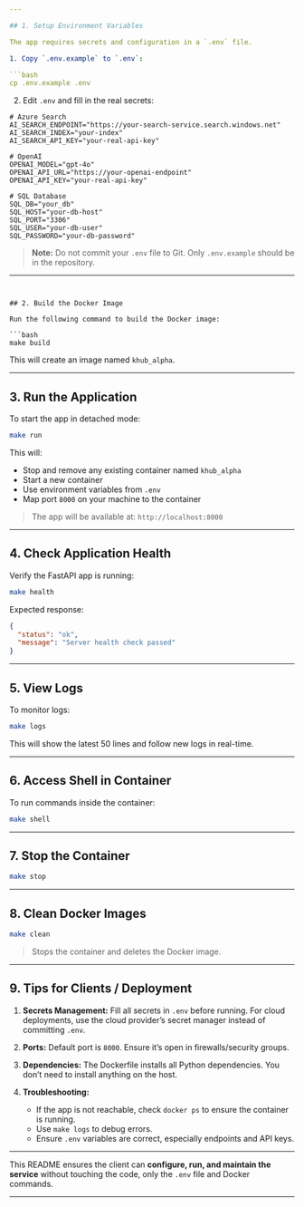 ```yaml
---

## 1. Setup Environment Variables

The app requires secrets and configuration in a `.env` file.

1. Copy `.env.example` to `.env`:

```bash
cp .env.example .env
```

2. Edit `.env` and fill in the real secrets:

```env
# Azure Search
AI_SEARCH_ENDPOINT="https://your-search-service.search.windows.net"
AI_SEARCH_INDEX="your-index"
AI_SEARCH_API_KEY="your-real-api-key"

# OpenAI
OPENAI_MODEL="gpt-4o"
OPENAI_API_URL="https://your-openai-endpoint"
OPENAI_API_KEY="your-real-api-key"

# SQL Database
SQL_DB="your_db"
SQL_HOST="your-db-host"
SQL_PORT="3306"
SQL_USER="your-db-user"
SQL_PASSWORD="your-db-password"

```

> **Note:** Do not commit your `.env` file to Git. Only `.env.example` should be in the repository.

---
```


## 2. Build the Docker Image

Run the following command to build the Docker image:

```bash
make build
```

This will create an image named `khub_alpha`.

---

## 3. Run the Application

To start the app in detached mode:

```bash
make run
```

This will:

- Stop and remove any existing container named `khub_alpha`
- Start a new container
- Use environment variables from `.env`
- Map port `8000` on your machine to the container

> The app will be available at: `http://localhost:8000`

---

## 4. Check Application Health

Verify the FastAPI app is running:

```bash
make health
```

Expected response:

```json
{
  "status": "ok",
  "message": "Server health check passed"
}
```

---

## 5. View Logs

To monitor logs:

```bash
make logs
```

This will show the latest 50 lines and follow new logs in real-time.

---

## 6. Access Shell in Container

To run commands inside the container:

```bash
make shell
```

---

## 7. Stop the Container

```bash
make stop
```

---

## 8. Clean Docker Images

```bash
make clean
```

> Stops the container and deletes the Docker image.

---

## 9. Tips for Clients / Deployment

1. **Secrets Management:**
   Fill all secrets in `.env` before running. For cloud deployments, use the cloud provider’s secret manager instead of committing `.env`.

2. **Ports:**
   Default port is `8000`. Ensure it’s open in firewalls/security groups.

3. **Dependencies:**
   The Dockerfile installs all Python dependencies. You don’t need to install anything on the host.

4. **Troubleshooting:**

   - If the app is not reachable, check `docker ps` to ensure the container is running.
   - Use `make logs` to debug errors.
   - Ensure `.env` variables are correct, especially endpoints and API keys.

---

This README ensures the client can **configure, run, and maintain the service** without touching the code, only the `.env` file and Docker commands.

---
